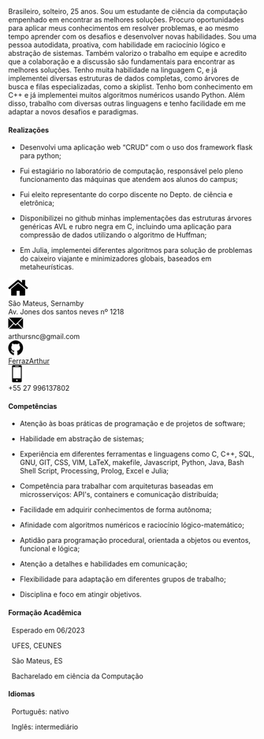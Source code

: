 <link rel="stylesheet" href="./main.css">

<body>

<div class="flex-container">

  <div class="flex-child left">
    
Brasileiro, solteiro, 25 anos. Sou um estudante de ciência da computação empenhado em encontrar as melhores soluções. Procuro oportunidades para aplicar meus conhecimentos em resolver problemas, e ao mesmo tempo aprender com os desafios e desenvolver novas habilidades. Sou uma pessoa autodidata, proativa, com habilidade em raciocínio lógico e abstração de sistemas. Também valorizo o trabalho em equipe e acredito que a colaboração e a discussão são fundamentais para encontrar as melhores soluções. Tenho muita habilidade na linguagem C, e já implementei diversas estruturas de dados completas, como árvores de busca e filas especializadas, como a skiplist. Tenho bom conhecimento em C++ e já implementei muitos algoritmos numéricos usando Python. Além disso, trabalho com diversas outras linguagens e tenho facilidade em me adaptar a novos desafios e paradigmas.
    
#### Realizações
    
- Desenvolvi uma aplicação web “CRUD” com o uso dos framework flask para python;
- Fui estagiário no laboratório de computação, responsável pelo pleno funcionamento das máquinas que atendem aos alunos do campus;
- Fui eleito representante do corpo discente no Depto. de ciência e eletrônica;
- Disponibilizei no github minhas implementações das estruturas árvores genéricas AVL e rubro negra em C, incluindo uma aplicação para compressão de dados utilizando o algoritmo de Huffman;
- Em Julia, implementei diferentes algoritmos para solução de problemas do caixeiro viajante e minimizadores globais,  baseados em metaheurísticas.

  </div>
  
  <div class="flex-child right">
    <div class="flex-child right">
  
    <div class ="flex-container">
    	<div class ="flex-child-image">
      		<img src="/icons/home.png", width=40px>
      	</div>
      	<div class="flex-child-text">
      		São Mateus, Sernamby<br>Av. Jones dos santos neves nº 1218
       	</div>
    </div>
    <div class ="flex-container">
    	<div class ="flex-child-image">
      <img src="/icons/email.png", width=30px> 
      	</div>
        <div class="flex-child-text">
        	arthursnc@gmail.com
        </div>
    </div>
    <div class ="flex-container">
    	<div class ="flex-child-image">
      		<img src="/icons/github.png", width=30px>
        </div>
        <div class="flex-child-text">
        	<a href="https://github.com/FerrazArthur">FerrazArthur</a>
        </div>
    </div>
    <div class ="flex-container">
    	<div class ="flex-child-image">
      		<img src="/icons/cell-phone.png", width=35px>
        </div>
        <div class="flex-child-text">
        	+55 27 996137802
        </div>
    </div>
      
#### Competências

- Atenção às boas práticas de programação e de projetos de software;

- Habilidade em abstração de sistemas;

- Experiência em diferentes ferramentas e linguagens como C, C++, SQL, GNU, GIT, CSS, VIM, LaTeX, makefile, Javascript, Python, Java, Bash Shell Script, Processing, Prolog, Excel e Julia;

- Competência para trabalhar com arquiteturas baseadas em microsserviços: API's, containers e comunicação distribuída;

- Facilidade em adquirir conhecimentos de forma autônoma;

- Afinidade com algoritmos numéricos e raciocínio lógico-matemático;

- Aptidão para programação procedural, orientada a objetos ou eventos, funcional e lógica;

- Atenção a detalhes e habilidades em comunicação;

- Flexibilidade para adaptação em diferentes grupos de trabalho;

- Disciplina e foco em atingir objetivos.

#### Formação Acadêmica

&ensp;Esperado em 06/2023 

&ensp;UFES, CEUNES 

&ensp;São Mateus, ES   

&ensp;Bacharelado em ciência da Computação

#### Idiomas

&ensp;Português: nativo    

&ensp;Inglês: intermediário

  </div>
  
</div>
</body>
